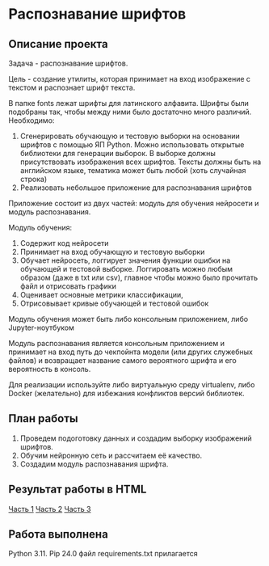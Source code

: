# Распознавание шрифтов 

## Описание проекта

Задача - распознавание шрифтов.

Цель - создание утилиты, которая принимает на вход изображение с текстом и распознает шрифт текста.

В папке fonts лежат шрифты для латинского алфавита. Шрифты были подобраны так, чтобы между ними было достаточно много различий.
Необходимо:

1.  Сгенерировать обучающую и тестовую выборки на основании шрифтов с помощью ЯП Python. 
    Можно использовать открытые библиотеки для генерации выборок. 
    В выборке должны присутствовать изображения всех шрифтов.
    Тексты должны быть на английском языке, тематика может быть любой (хоть случайная строка)
2.  Реализовать небольшое приложение для распознавания шрифтов

Приложение состоит из двух частей: модуль для обучения нейросети и модуль распознавания.

Модуль обучения:
1.  Содержит код нейросети
2.  Принимает на вход обучающую и тестовую выборки
3.  Обучает нейросеть, логгирует значения функции ошибки на обучающей и тестовой выборке. Логгировать можно любым образом (даже в txt или csv), главное чтобы
    можно было прочитать файл и отрисовать графики
4.  Оценивает основные метрики классификации, 
5.  Отрисовывает кривые обучающей и тестовой ошибок

Модуль обучения может быть либо консольным приложением, либо Jupyter-ноутбуком

Модуль распознавания является консольным приложением и принимает на вход путь до чекпойнта модели 
(или других служебных файлов) и возвращает название самого вероятного шрифта и его вероятность в консоль.

Для реализации используйте либо виртуальную среду virtualenv, либо Docker (желательно) для избежания конфликтов версий библиотек.

## План работы

1. Проведем подоготовку данных и создадим выборку изображений шрифтов.
2. Обучим нейронную сеть и рассчитаем её качество.
3. Создадим модуль распознавания шрифта.

## Результат работы в HTML

[Часть 1](https://raw.githack.com/albert-stepanyan/kvant_1/main/Kvant_1a.html?token=GHSAT0AAAAAACRICA5RBYUAGEBGPKXNNYZMZR7YOPQ)
[Часть 2](https://raw.githack.com/albert-stepanyan/kvant_1/main/Kvant_1b.html?token=GHSAT0AAAAAACRICA5RRYRCM5NFFWQFPZHKZR7YQJQ)
[Часть 3](https://raw.githack.com/albert-stepanyan/kvant_1/main/Kvant_1c.html?token=GHSAT0AAAAAACRICA5QHVQJ2LCSEFHENO42ZR7YSBQ)

## Работа выполнена

Python 3.11. 
Pip 24.0 
файл requirements.txt прилагается
 
